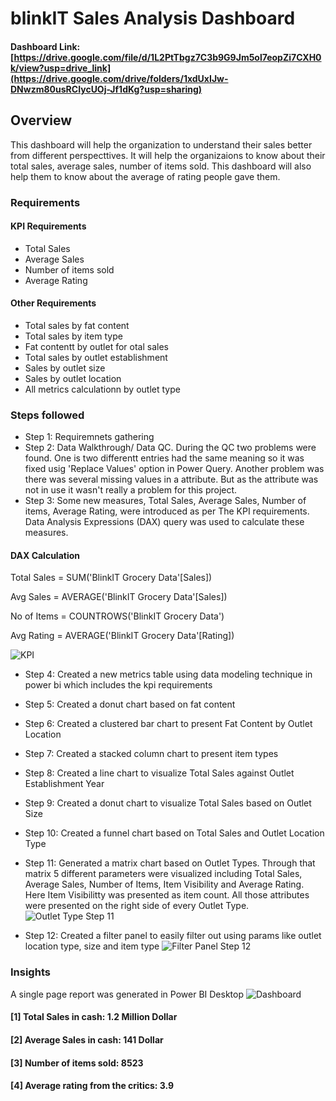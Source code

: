 # blinkIT Sales Analysis Dashboard

#### Dashboard Link: [https://drive.google.com/file/d/1L2PtTbgz7C3b9G9Jm5ol7eopZi7CXH0k/view?usp=drive_link](https://drive.google.com/drive/folders/1xdUxIJw-DNwzm80usRCIycUOj-Jf1dKg?usp=sharing)

## Overview

This dashboard will help the organization to understand their sales better from different perspecttives. It will help the organizaions to know about their total sales, average sales, number of items sold. This dashboard will also help them to know about the average of rating people gave them.

### Requirements

#### KPI Requirements
- Total Sales
- Average Sales
- Number of items sold
- Average Rating

#### Other Requirements
- Total sales by fat content
- Total sales by item type
- Fat contentt by outlet for otal sales
- Total sales by outlet establishment
- Sales by outlet size
- Sales by outlet location
- All metrics calculationn by outlet type

### Steps followed

- Step 1: Requiremnets gathering
- Step 2: Data Walkthrough/ Data QC. During the QC two problems were found. One is two differentt entries had the same meaning so it was fixed usig 'Replace Values' option in Power Query. Another problem was there was several missing values in a attribute. But as the attribute was not in use it wasn't really a problem for this project.
- Step 3: Some new measures, Total Sales, Average Sales, Number of items, Average Rating, were introduced as per The KPI requirements. Data Analysis Expressions (DAX) query was used to calculate these measures.

#### DAX Calculation    
Total Sales = SUM('BlinkIT Grocery Data'[Sales])

Avg Sales = AVERAGE('BlinkIT Grocery Data'[Sales])

No of Items = COUNTROWS('BlinkIT Grocery Data')

Avg Rating = AVERAGE('BlinkIT Grocery Data'[Rating])

![KPI](https://github.com/user-attachments/assets/9da28573-adc8-4896-9e2e-8f156b2d38c5)

- Step 4: Created a new metrics table using data modeling technique in power bi which includes the kpi requirements
- Step 5: Created a donut chart based on fat content
- Step 6: Created a clustered bar chart to present Fat Content by Outlet Location
- Step 7: Created a stacked column chart to present item types
- Step 8: Created a line chart to visualize Total Sales against Outlet Establishment Year
- Step 9: Created a donut chart to visualize Total Sales based on Outlet Size
- Step 10: Created a funnel chart based on Total Sales and Outlet Location Type
- Step 11: Generated a matrix chart based on Outlet Types. Through that matrix 5 different parameters were visualized including Total Sales, Average Sales, Number of Items, Item Visibility and Average Rating. Here Item Visibilitty was presented as item count. All those attributes were presented on the right side of every Outlet Type.
![Outlet Type Step 11](https://github.com/user-attachments/assets/51754376-a9d3-48a6-bd89-0d9f3ef90a2d)

- Step 12: Created a filter panel to easily filter out using params like outlet location type, size and item type
![Filter Panel Step 12](https://github.com/user-attachments/assets/2f4b684a-8853-401d-9b85-5c15bc631baa)

### Insights
A single page report was generated in Power BI Desktop
![Dashboard](https://github.com/user-attachments/assets/9d37d531-bd4b-4c2c-9097-b5c35e8f4985)

#### [1] Total Sales in cash: 1.2 Million Dollar
#### [2] Average Sales in cash: 141 Dollar
#### [3] Number of items sold: 8523
#### [4] Average rating from the critics: 3.9
